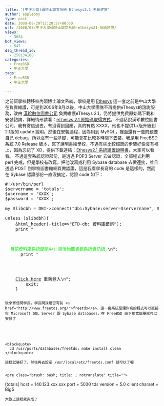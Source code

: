 ```yaml
---
title: '[中正大學]碩博士論文系統 Ethesys2.1 系統建置'
author: appleboy
type: post
date: 2008-08-29T12:28:57+00:00
url: /2008/08/中正大學碩博士論文系統-ethesys21-系統建置/
views:
  - 3084
bot_views:
  - 547
dsq_thread_id:
  - 250134188
categories:
  - FreeBSD
  - 中正大學
tags:
  - FreeBSD
  - 中正大學

---
```

之前幫學校轉移校內碩博士論文系統，學校是用 [Ethesys][1] 這一套之前是中山大學在負責維護，可是到2006年8月以後，中山大學團隊不再提供eThesys的諮詢服務，改由 [漢珍數位圖書公司][2] 負責維護eThesys 2.1，仍將提供免費原始碼下載和安裝諮詢，詳細情形請看：[eThesys 2.1 原始碼取得方式][3]，不過話說漢珍數位圖書公司，我有寄信過去，有沒得到回應，真的有點 XXXX，他也不提供1.x版升級到2.1版的 update 說明，然後在安裝過程，因為用到 MySQL，裡面還有一些問題要自己 debug，所以沒有一些基礎，可能會花比較多時間下去裝，我是用 FreeBSD 系統 7.0 Release 版本，寫了說明書給學校，不過有些比較細節的步驟好像沒有補上，因為忘記了 XD，提供下載連結：[Ethesys2.1 系統建置說明書][4]，大家可以看看。 <!--more--> 不過這套系統認證部份，是透過 POP3 Server 去做認證，全部程式利用 perl 完成，但是學校有改寫，把他改寫成利用 Sybase database 去做連接，並且透過 POST 到學校圖書館網頁做認證，這是我看學長寫的 code 是這樣的，然而在 Sybase 認證部份一直沒搞定，認證 code 如下： 

<pre class="brush: perl; title: ; notranslate" title="">#!/usr/bin/perl
$servername = 'totals';
$username = 'XXXX';
$password = 'XXXX';

my $libdbh = DBI->connect("dbi:Sybase:server=$servername", $username, $password, {PrintWarn=>1 ,   PrintError => 0});

unless ($libdbh){
    &#038;html_header(-title=>"ETD-db: 資料庫錯誤");
    print "

<p>
  <font color=\"red\">目前資料庫系統關閉中! 請洽詢圖書館系統資訊組.</font>\n";
      print "
  
  <p>
    <a href=\"login\">Click Here</a> 重新登入\n";
        exit;
    }</pre>
    
    後來寄信問學長，學長問我是否有裝 <a href="http://www.freetds.org/">freetds</a>，這一套系統是讓你寫的程式可以直接與 Microsoft SQL Server 跟 Sybase databases，在 FreeBSD 底下相當簡單就可以安裝了
    
    
    
    
    
    <blockquote>
      cd /usr/ports/databases/freetds; make install clean
    </blockquote>
    
    這樣就裝好了，然後再去設定 /usr/local/etc/freetds.conf 就可以了喔
    
    
    <pre class="brush: bash; title: ; notranslate" title="">
[totals]
        host = 140.123.xxx.xxx
        port = 5000
        tds version = 5.0
        client charset = Big5</pre>
    
    大致上這樣就完成了

 [1]: http://ethesys.lib.nsysu.edu.tw/
 [2]: http://www.tbmc.com.tw/
 [3]: http://ethesys.lib.nsysu.edu.tw/code.shtml
 [4]: http://blog.wu-boy.com/wp-content/uploads/2008/08/ethesys21-e7b3bbe7b5b1e5bbbae7bdaee8aaaae6988ee69bb8.pdf